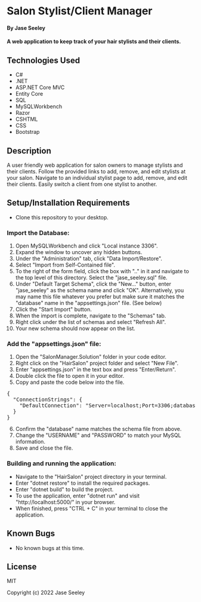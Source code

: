 # Salon Stylist/Client Manager

#### By Jase Seeley

#### A web application to keep track of your hair stylists and their clients.

## Technologies Used
* C#
* .NET
* ASP.NET Core MVC
* Entity Core
* SQL
* MySQLWorkbench
* Razor
* CSHTML
* CSS
* Bootstrap

## Description

A user friendly web application for salon owners to manage stylists and their clients. Follow the provided links to add, remove, and edit stylists at your salon. Navigate to an individual stylist page to add, remove, and edit their clients. Easily switch a client from one stylist to another.

## Setup/Installation Requirements

* Clone this repository to your desktop.

### Import the Database:
1. Open MySQLWorkbench and click "Local instance 3306".
2. Expand the window to uncover any hidden buttons.
3. Under the "Administration" tab, click "Data Import/Restore".
4. Select "Import from Self-Contained file".
5. To the right of the form field, click the box with ".." in it and navigate to the top level of this directory. Select the "jase_seeley.sql" file.
6. Under "Default Target Schema", click the "New..." button, enter "jase_seeley" as the schema name and click "OK". Alternatively, you may name this file whatever you prefer but make sure it matches the "database" name in the "appsettings.json" file. (See below)
7. Click the "Start Import" button.
8. When the import is complete, navigate to the "Schemas" tab.
9. Right click under the list of schemas and select "Refresh All".
10. Your new schema should now appear on the list.

### Add the "appsettings.json" file:
1. Open the "SalonManager.Solution" folder in your code editor.
2. Right click on the "HairSalon" project folder and select "New File".
3. Enter "appsettings.json" in the text box and press "Enter/Return".
4. Double click the file to open it in your editor.
5. Copy and paste the code below into the file.
<pre>{  
  "ConnectionStrings": {  
    "DefaultConnection": "Server=localhost;Port=3306;database=jase_seeley;uid=[YOUR-USERNAME-HERE];pwd=[YOUR-PASSWORD-HERE];"  
  }  
}</pre>
6. Confirm the "database" name matches the schema file from above.
7. Change the "USERNAME" and "PASSWORD" to match your MySQL information.
8. Save and close the file.

### Building and running the application:
* Navigate to the "HairSalon" project directory in your terminal.
* Enter "dotnet restore" to install the required packages.
* Enter "dotnet build" to build the project.
* To use the application, enter "dotnet run" and visit "http://localhost:5000/" in your browser.
* When finished, press "CTRL + C" in your terminal to close the application.

## Known Bugs

* No known bugs at this time.

## License

MIT

Copyright (c) 2022 Jase Seeley  